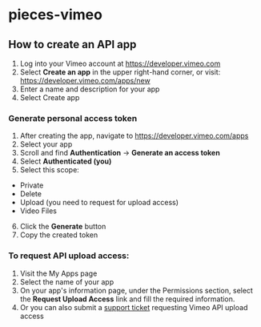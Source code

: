 # pieces-vimeo

## How to create an API app
1. Log into your Vimeo account at https://developer.vimeo.com
2. Select **Create an app** in the upper right-hand corner, or visit: https://developer.vimeo.com/apps/new
3. Enter a name and description for your app
4. Select Create app

### Generate personal access token
1. After creating the app, navigate to https://developer.vimeo.com/apps
2. Select your app
3. Scroll and find **Authentication** -> **Generate an access token**
4. Select **Authenticated (you)**
5. Select this scope:
 - Private
 - Delete
 - Upload (you need to request for upload access)
 - Video Files
6. Click the **Generate** button
7. Copy the created token

### To request API upload access:
1. Visit the My Apps page
2. Select the name of your app
3. On your app's information page, under the Permissions section, select the **Request Upload Access** link and fill the required information.
4. Or you can also submit a [support ticket](https://vimeo.com/help/contact) requesting Vimeo API upload access